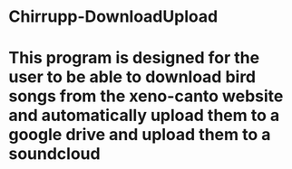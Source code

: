 # Chirrupp-DownloadUpload
# This program is designed for the user to be able to download bird songs from the xeno-canto website and automatically upload them to a google drive and upload them to a soundcloud
